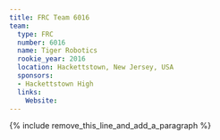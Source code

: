 ```yaml
---
title: FRC Team 6016
team:
  type: FRC
  number: 6016
  name: Tiger Robotics
  rookie_year: 2016
  location: Hackettstown, New Jersey, USA
  sponsors:
  - Hackettstown High
  links:
    Website:
---
```


{% include remove_this_line_and_add_a_paragraph %}